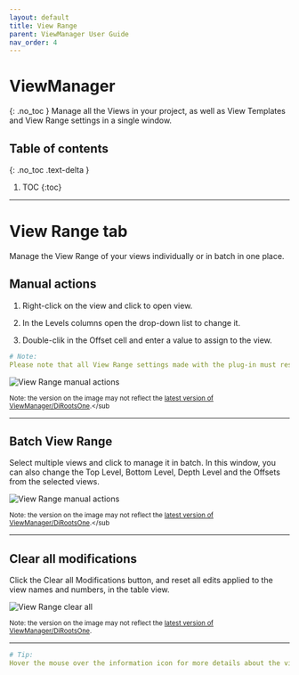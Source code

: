 ```yaml
---
layout: default
title: View Range
parent: ViewManager User Guide
nav_order: 4
---
```


# ViewManager
{: .no_toc }
Manage all the Views in your project, as well as View Templates and View Range settings in a single window.
## Table of contents
{: .no_toc .text-delta }

1. TOC
{:toc}

---

# View Range tab

Manage the View Range of your views individually or in batch in one place.

## Manual actions

1. Right-click on the view and click to open view.

2. In the Levels columns open the drop-down list to change it.

3. Double-clik in the Offset cell and enter a value to assign to the view.

```yaml
# Note:  
Please note that all View Range settings made with the plug-in must respect Revit's view range rules. If the rules are not respected, the settings will not be applied and a warning will be displayed.
```

![View Range manual actions](../../../)

<sub>Note: the version on the image may not reflect the [latest version of ViewManager/DiRootsOne](https://diroots.com/revit-plugins/dirootsone/).</sub

---

## Batch View Range

Select multiple views and click to manage it in batch. In this window, you can also change the Top Level, Bottom Level, Depth Level and the Offsets from the selected views.

![View Range manual actions](../../../)

<sub>Note: the version on the image may not reflect the [latest version of ViewManager/DiRootsOne](https://diroots.com/revit-plugins/dirootsone/).</sub

---

## Clear all modifications

Click the Clear all Modifications button, and reset all edits applied to the view names and numbers, in the table view.

![View Range clear all](../../../)

<sub>Note: the version on the image may not reflect the [latest version of ViewManager/DiRootsOne](https://diroots.com/revit-plugins/dirootsone/).</sub>

---

```yaml
# Tip:
Hover the mouse over the information icon for more details about the view range.
```
